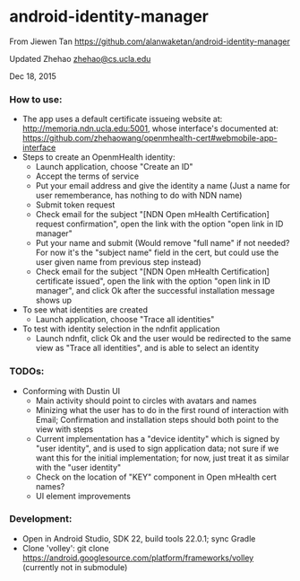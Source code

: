 # android-identity-manager

From Jiewen Tan https://github.com/alanwaketan/android-identity-manager

Updated Zhehao <zhehao@cs.ucla.edu> 

Dec 18, 2015

### How to use:

* The app uses a default certificate issueing website at: http://memoria.ndn.ucla.edu:5001, whose interface's documented at: https://github.com/zhehaowang/openmhealth-cert#webmobile-app-interface
* Steps to create an OpenmHealth identity:
  * Launch application, choose "Create an ID" 
  * Accept the terms of service
  * Put your email address and give the identity a name (Just a name for user rememberance, has nothing to do with NDN name) 
  * Submit token request
  * Check email for the subject "[NDN Open mHealth Certification] request confirmation", open the link with the option "open link in ID manager"
  * Put your name and submit (Would remove "full name" if not needed? For now it's the "subject name" field in the cert, but could use the user given name from previous step instead)
  * Check email for the subject "[NDN Open mHealth Certification] certificate issued", open the link with the option "open link in ID manager", and click Ok after the successful installation message shows up
* To see what identities are created
  * Launch application, choose "Trace all identities"
* To test with identity selection in the ndnfit application
  * Launch ndnfit, click Ok and the user would be redirected to the same view as "Trace all identities", and is able to select an identity

### TODOs:
* Conforming with Dustin UI
  * Main activity should point to circles with avatars and names
  * Minizing what the user has to do in the first round of interaction with Email; Confirmation and installation steps should both point to the view with steps
  * Current implementation has a "device identity" which is signed by "user identity", and is used to sign application data; not sure if we want this for the initial implementation; for now, just treat it as similar with the "user identity"
  * Check on the location of "KEY" component in Open mHealth cert names?
  * UI element improvements

### Development:

* Open in Android Studio, SDK 22, build tools 22.0.1; sync Gradle
* Clone 'volley': git clone https://android.googlesource.com/platform/frameworks/volley (currently not in submodule)